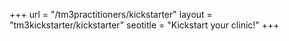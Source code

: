 +++
url = "/tm3practitioners/kickstarter"
layout = "tm3kickstarter/kickstarter"
seotitle = "Kickstart your clinic!"
+++
